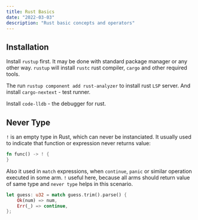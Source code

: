 ```yaml
---
title: Rust Basics
date: "2022-03-03"
description: "Rust basic concepts and operators"
---
```


## Installation

Install `rustup` first. It may be done with standard package manager or any other way.
`rustup` will install `rustc` rust compiler, `cargo` and other required tools.

The run `rustup component add rust-analyzer` to install rust `LSP` server.
And install `cargo-nextext` - test runner.

Install `code-lldb` - the debugger for rust.

## Never Type

`!` is an empty type in Rust, which can never be instanciated. It usually used to indicate that
function or expression never returns value:

```rust
fn func() -> ! {
}
```

Also it used in `match` expressions, when `continue`, `panic` or similar operation executed in
some arm. `!` useful here, because all arms should return value of same type and `never type` helps
in this scenario.

```rust
let guess: u32 = match guess.trim().parse() {
    Ok(num) => num,
    Err(_) => continue,
};
```

